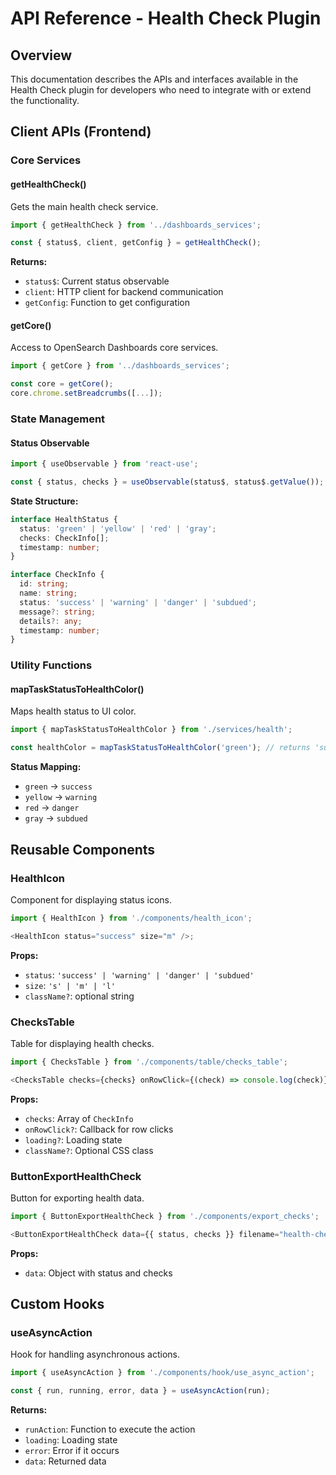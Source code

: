 # API Reference - Health Check Plugin

## Overview

This documentation describes the APIs and interfaces available in the Health Check plugin for developers who need to integrate with or extend the functionality.

## Client APIs (Frontend)

### Core Services

#### getHealthCheck()

Gets the main health check service.

```typescript
import { getHealthCheck } from '../dashboards_services';

const { status$, client, getConfig } = getHealthCheck();
```

**Returns:**

- `status$`: Current status observable
- `client`: HTTP client for backend communication
- `getConfig`: Function to get configuration

#### getCore()

Access to OpenSearch Dashboards core services.

```typescript
import { getCore } from '../dashboards_services';

const core = getCore();
core.chrome.setBreadcrumbs([...]);
```

### State Management

#### Status Observable

```typescript
import { useObservable } from 'react-use';

const { status, checks } = useObservable(status$, status$.getValue());
```

**State Structure:**

```typescript
interface HealthStatus {
  status: 'green' | 'yellow' | 'red' | 'gray';
  checks: CheckInfo[];
  timestamp: number;
}

interface CheckInfo {
  id: string;
  name: string;
  status: 'success' | 'warning' | 'danger' | 'subdued';
  message?: string;
  details?: any;
  timestamp: number;
}
```

### Utility Functions

#### mapTaskStatusToHealthColor()

Maps health status to UI color.

```typescript
import { mapTaskStatusToHealthColor } from './services/health';

const healthColor = mapTaskStatusToHealthColor('green'); // returns 'success'
```

**Status Mapping:**

- `green` → `success`
- `yellow` → `warning`
- `red` → `danger`
- `gray` → `subdued`

## Reusable Components

### HealthIcon

Component for displaying status icons.

```typescript
import { HealthIcon } from './components/health_icon';

<HealthIcon status="success" size="m" />;
```

**Props:**

- `status`: `'success' | 'warning' | 'danger' | 'subdued'`
- `size`: `'s' | 'm' | 'l'`
- `className?`: optional string

### ChecksTable

Table for displaying health checks.

```typescript
import { ChecksTable } from './components/table/checks_table';

<ChecksTable checks={checks} onRowClick={(check) => console.log(check)} />;
```

**Props:**

- `checks`: Array of `CheckInfo`
- `onRowClick?`: Callback for row clicks
- `loading?`: Loading state
- `className?`: Optional CSS class

### ButtonExportHealthCheck

Button for exporting health data.

```typescript
import { ButtonExportHealthCheck } from './components/export_checks';

<ButtonExportHealthCheck data={{ status, checks }} filename="health-check-export" />;
```

**Props:**

- `data`: Object with status and checks

## Custom Hooks

### useAsyncAction

Hook for handling asynchronous actions.

```typescript
import { useAsyncAction } from './components/hook/use_async_action';

const { run, running, error, data } = useAsyncAction(run);
```

**Returns:**

- `runAction`: Function to execute the action
- `loading`: Loading state
- `error`: Error if it occurs
- `data`: Returned data
